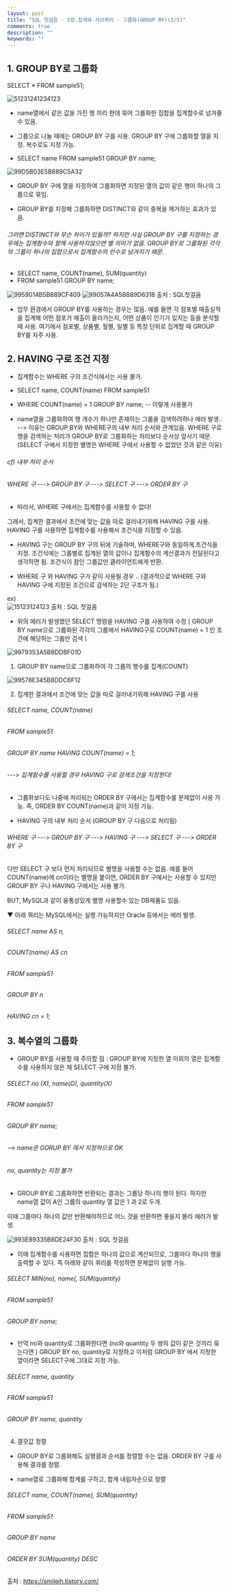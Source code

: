 ```yaml
---
layout: post
title: "SQL 첫걸음 - 5장.집계와 서브쿼리 - 그룹화(GROUP BY)(3/5)" 
comments: true
description: ""
keywords: ""
---
```


## 1. GROUP BY로 그룹화

SELECT * FROM sample51;

![51231241234123](/images/sql_first_step/51231241234123.png)

- name열에서 같은 값을 가진 행 끼리 한데 묶어 그룹화한 집합을 집계함수로 넘겨줄 수 있음.

- 그룹으로 나눌 때에는 GROUP BY 구를 사용. GROUP BY 구에 그룹화할 열을 지정. 복수로도 지정 가능.
- SELECT name FROM sample51 GROUP BY name;

![99D5B03E5B889C5A32](/images/sql_first_step/99D5B03E5B889C5A32.png) 

- GROUP BY 구에 열을 지정하여 그룹화하면 지정된 열의 값이 같은 행이 하나의 그룹으로 묶임.

- GROUP BY를 지정해 그룹화하면 DISTINCT와 같이 중복을 제거하는 효과가 있음. 

###### 그러면 DISTINCT와 무슨 차이가 있을까? 하지만 사실 GROUP BY 구를 지정하는 경우에는 집계함수와 함께 사용하지않으면 별 의미가 없음. GROUP BY로 그룹화된 각각의 그룹이 하나의 집합으로서 집계함수의 인수로 넘겨지기 때문.

- SELECT name, COUNT(name), SUM(quantity)
- FROM sample51 GROUP BY name;

![9959014B5B889CF409](/images/sql_first_step/9959014B5B889CF409.png) 
![99057A4A5B889D6318](/images/sql_first_step/99057A4A5B889D6318.png) 
출처 : SQL첫걸음


- 업무 환경에서 GROUP BY를 사용하는 경우는 많음. 예를 들면 각 점포별 매출실적을 집계해 어떤 점포가 매출이 올라가는지, 어떤 상품이 인기가 있지는 등을 분석할 때 사용. 여기에서 점포별, 상품별, 월별, 일별 등 특정 단위로 집계할 때 GROUP BY를 자주 사용. 


## 2. HAVING 구로 조건 지정

- 집계함수는 WHERE 구의 조건식에서는 사용 불가. 

- SELECT name, COUNT(name) FROM sample51
- WHERE COUNT(name) = 1 GROUP BY name; -- 이렇게 사용불가 
- name열을 그룹화하여 행 개수가 하나만 존재하는 그룹을 검색하려하나 에러 발생.. --> 이유는 GROUP BY와 WHERE구의 내부 처리 순서와 관계있음. WHERE 구로 행을 검색하는 처리가 GROUP BY로 그룹화하는 처리보다 순서상 앞서기 때문. (SELECT 구에서 지정한 별명은 WHERE 구에서 사용할 수 없었던 것과 같은 이유) 

###### cf) 내부 처리 순서 
###### WHERE 구 ---> GROUP BY 구 ---> SELECT 구 ---> ORDER BY 구 

- 따라서, WHERE 구에서는 집계함수를 사용할 수 없다!

그래서, 집계한 결과에서 조건에 맞는 값을 따로 걸러내기위해 HAVING 구를 사용. HAVING 구를 사용하면 집계함수를 사용해서 조건식을 지정할 수 있음. 

- HAVING 구는 GROUP BY 구의 뒤에 기술하며, WHERE구와 동일하게 조건식을 지정. 조건식에는 그룹별로 집계된 열의 값이나 집계함수의 계산결과가 전달된다고 생각하면 됨. 조건식이 참인 그룹값만 클라이언트에게 반환.

- WHERE 구 와 HAVING 구가 같이 사용될 경우 .. (결과적으로 WHERE 구와 HAVING 구에 지정된 조건으로 검색하는 2단 구조가 됨.) 

ex)  
![15123124123](/images/sql_first_step/15123124123.png) 
출처 : SQL 첫걸음

- 위의 에러가 발생했던 SELECT 명령을 HAVING 구를 사용하여 수정 ( GROUP BY name으로 그룹화된 각각의 그룹에서  HAVING구로  COUNT(name) = 1 인 조건에 해당하는 그룹만 검색 )

![9979353A5B8DDBF01D](/images/sql_first_step/9979353A5B8DDBF01D.png) 

1. GROUP BY name으로 그룹화하여 각 그룹의 행수를 집계(COUNT)
 
![99578E345B8DDC6F12](/images/sql_first_step/99578E345B8DDC6F12.png) 


2. 집계한 결과에서 조건에 맞는 값을 따로 걸러내기위해 HAVING 구를 사용

###### SELECT name, COUNT(name) 
###### FROM sample51 
###### GROUP BY name HAVING COUNT(name) = 1; 

###### ---> 집계함수를 사용할 경우 HAVING 구로 검색조건을 지정한다!

- 그룹화보다도 나중에 처리되는 ORDER BY 구에서는 집계함수를 문제없이 사용 가능. 즉, ORDER BY COUNT(name)과 같이 지정 가능.

* HAVING 구의 내부 처리 순서 (GROUP BY 구 다음으로 처리됨)

###### WHERE 구 ---> GROUP BY 구 ---> HAVING 구 ---> SELECT 구 ---> ORDER BY 구 

다만 SELECT 구 보다 먼저 처리되므로 별명을 사용할 수는 없음. 예를 들어 COUNT(name)에 cn이라는 별명을 붙이면, ORDER BY 구에서는 사용할 수 있지만 GROUP BY 구나 HAVING 구에서는 사용 불가. 

BUT, MySQL과 같이 융통성있게 별명 사용할수 있는 DB제품도 있음. 

▼ 아래 쿼리는 MySQL에서는 실행 가능하지만 Oracle 등에서는 에러 발생. 

######   SELECT name AS n, 
######         COUNT(name) AS cn 
######     FROM sample51 
###### GROUP BY n
######   HAVING cn = 1; 


## 3. 복수열의 그룹화

- GROUP BY를 사용할 때 주의할 점 : GROUP BY에 지정한 열 이외의 열은 집계함수를 사용하지 않은 채 SELECT 구에 지정 불가.



###### SELECT no (X), name(O), quantity(X)
###### FROM sample51
###### GROUP BY name; 
###### --> name은 GORUP BY 에서 지정하므로 OK 
###### no, quantity는 지정 불가 

- GROUP BY로 그룹화하면 반환되는 결과는 그룹당 하나의 행이 된다. 하지만 name열 값이 A인 그룹의 quantity 열 값은 1 과 2로 두개.

이때 그룹마다 하나의 값만 반환해야하므로 어느 것을 반환하면 좋을지 몰라 에러가 발생. 

![993E89335B8DE24F30](/images/sql_first_step/993E89335B8DE24F30.png) 
출처 : SQL 첫걸음


- 이때 집계함수를 사용하면 집합은 하나의 값으로 계산되므로, 그룹마다 하나의 행을 출력할 수 있다. 즉 아래와 같이 쿼리를 작성하면 문제없이 실행 가능.

###### SELECT MIN(no), name(, SUM(quantity)
###### FROM sample51
###### GROUP BY name; 

- 만약 no와 quantity로 그룹화한다면 (no와 quantity 두 쌍의 값이 같은 것끼리 묶는다면 )  GROUP BY no, quantity로 지정하고 이처럼 GROUP BY 에서 지정한 열이라면 SELECT구에 그대로 지정 가능. 

######   SELECT name, quantity 
######     FROM sample51 
###### GROUP BY name, quantity 


4. 결괏값 정렬

- GROUP BY로 그룹화해도 실행결과 순서를 정렬할 수는 없음. ORDER BY 구를 사용해 결과를 정렬. 

- name열로 그룹화해 합계를 구하고, 합계 내림차순으로 정렬 
######    SELECT name, COUNT(name), SUM(quantity)
######      FROM sample51
######  GROUP BY name 
######  ORDER BY SUM(quantity) DESC


출처 : https://smilejh.tistory.com/